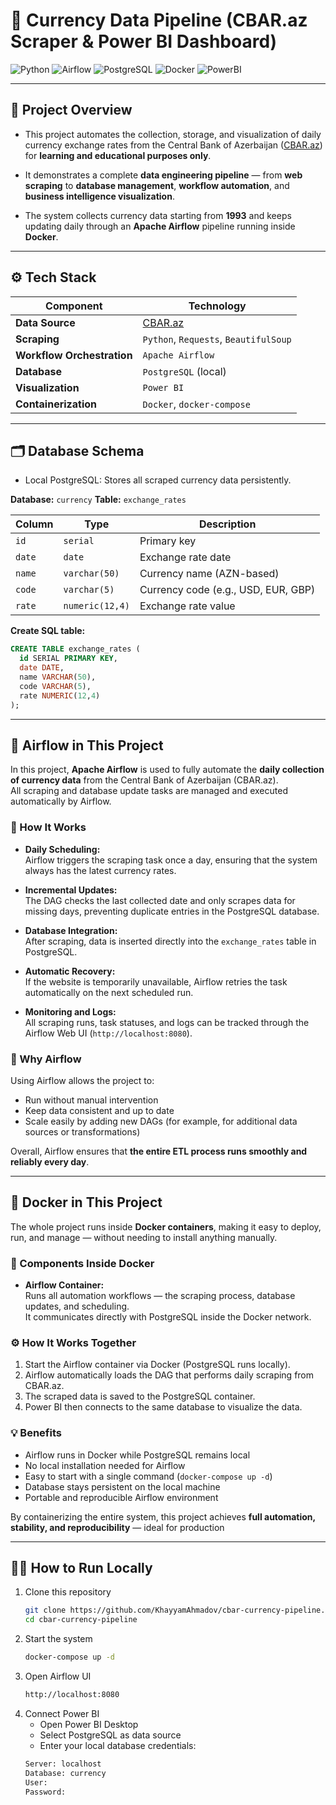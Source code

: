 # 💱 Currency Data Pipeline (CBAR.az Scraper & Power BI Dashboard)

![Python](https://img.shields.io/badge/Python-3.12-blue)
![Airflow](https://img.shields.io/badge/Airflow-Automation-orange)
![PostgreSQL](https://img.shields.io/badge/PostgreSQL-Database-blue)
![Docker](https://img.shields.io/badge/Docker-Containerization-lightblue)
![PowerBI](https://img.shields.io/badge/PowerBI-Visualization-yellow)

---

## 📘 Project Overview
- This project automates the collection, storage, and visualization of daily currency exchange rates from the Central Bank of Azerbaijan ([CBAR.az](https://www.cbar.az/)) for **learning and educational purposes only**.  

- It demonstrates a complete **data engineering pipeline** — from **web scraping** to **database management**, **workflow automation**, and **business intelligence visualization**.

- The system collects currency data starting from **1993** and keeps updating daily through an **Apache Airflow** pipeline running inside **Docker**.

---

## ⚙️ Tech Stack

| Component | Technology |
|------------|-------------|
| **Data Source** | [CBAR.az](https://www.cbar.az) |
| **Scraping** | `Python`, `Requests`, `BeautifulSoup` |
| **Workflow Orchestration** | `Apache Airflow` |
| **Database** | `PostgreSQL` (local) |
| **Visualization** | `Power BI` |
| **Containerization** | `Docker`, `docker-compose` |

---

## 🗂️ Database Schema

- Local PostgreSQL: Stores all scraped currency data persistently.

**Database:** `currency`
**Table:** `exchange_rates`

| Column | Type | Description |
|---------|------|-------------|
| `id` | `serial` | Primary key |
| `date` | `date` | Exchange rate date |
| `name` | `varchar(50)` | Currency name (AZN-based) |
| `code` | `varchar(5)` | Currency code (e.g., USD, EUR, GBP) |
| `rate` | `numeric(12,4)` | Exchange rate value |

**Create SQL table:**
```sql
CREATE TABLE exchange_rates (
  id SERIAL PRIMARY KEY,
  date DATE,
  name VARCHAR(50),
  code VARCHAR(5),
  rate NUMERIC(12,4)
);
```

---

## 🚀 Airflow in This Project

In this project, **Apache Airflow** is used to fully automate the **daily collection of currency data** from the Central Bank of Azerbaijan (CBAR.az).  
All scraping and database update tasks are managed and executed automatically by Airflow.

### 🔁 How It Works
- **Daily Scheduling:**  
  Airflow triggers the scraping task once a day, ensuring that the system always has the latest currency rates.
  
- **Incremental Updates:**  
  The DAG checks the last collected date and only scrapes data for missing days, preventing duplicate entries in the PostgreSQL database.
  
- **Database Integration:**  
  After scraping, data is inserted directly into the `exchange_rates` table in PostgreSQL.
  
- **Automatic Recovery:**  
  If the website is temporarily unavailable, Airflow retries the task automatically on the next scheduled run.
  
- **Monitoring and Logs:**  
  All scraping runs, task statuses, and logs can be tracked through the Airflow Web UI (`http://localhost:8080`).

### 🧠 Why Airflow
Using Airflow allows the project to:
- Run without manual intervention  
- Keep data consistent and up to date  
- Scale easily by adding new DAGs (for example, for additional data sources or transformations)

Overall, Airflow ensures that **the entire ETL process runs smoothly and reliably every day**.

---

## 🐳 Docker in This Project

The whole project runs inside **Docker containers**, making it easy to deploy, run, and manage — without needing to install anything manually.

### 🧩 Components Inside Docker  
- **Airflow Container:**  
  Runs all automation workflows — the scraping process, database updates, and scheduling.  
  It communicates directly with PostgreSQL inside the Docker network.

### ⚙️ How It Works Together
1. Start the Airflow container via Docker (PostgreSQL runs locally).  
2. Airflow automatically loads the DAG that performs daily scraping from CBAR.az.  
3. The scraped data is saved to the PostgreSQL container.  
4. Power BI then connects to the same database to visualize the data.

### 💡 Benefits
- Airflow runs in Docker while PostgreSQL remains local  
- No local installation needed for Airflow  
- Easy to start with a single command (`docker-compose up -d`)  
- Database stays persistent on the local machine  
- Portable and reproducible Airflow environment

By containerizing the entire system, this project achieves **full automation, stability, and reproducibility** — ideal for production

---

## 🧑‍💻 How to Run Locally
1. Clone this repository  
   ```bash
   git clone https://github.com/KhayyamAhmadov/cbar-currency-pipeline.git
   cd cbar-currency-pipeline

2. Start the system
   ```bash
   docker-compose up -d

4. Open Airflow UI
   ```bash
   http://localhost:8080

5.  Connect Power BI
    - Open Power BI Desktop
    - Select PostgreSQL as data source
    - Enter your local database credentials:
    ```bash
    Server: localhost
    Database: currency
    User: 
    Password: 
